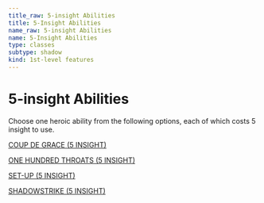 ```yaml
---
title_raw: 5-insight Abilities
title: 5-Insight Abilities
name_raw: 5-insight Abilities
name: 5-Insight Abilities
type: classes
subtype: shadow
kind: 1st-level features
---
```


# 5-insight Abilities

Choose one heroic ability from the following options, each of which costs 5 insight to use.

[COUP DE GRACE (5 INSIGHT)](./Coup%20De%20Grace.md)

[ONE HUNDRED THROATS (5 INSIGHT)](./One%20Hundred%20Throats.md)

[SET-UP (5 INSIGHT)](./Set-Up.md)

[SHADOWSTRIKE (5 INSIGHT)](./Shadowstrike.md)
